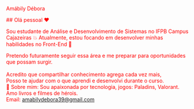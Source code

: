 <font color="red"> Amábily Débora </font><font color="red"> 
  
  <font color="red"> ## Olá pessoal :heart: </font>
  
   Sou estudante de Análise e Desenvolvimento de Sistemas  no IFPB Campus Cajazeiras  :collision:
  Atualmente, estou focando  em desenvolver minhas habilidades no Front-End  :blue_heart:
  
  Pretendo futuramente seguir essa área e  me preparar para oportunidades que possam surgir. </br>
  </br> Acredito que compartilhar conhecimento  agrega cada vez  mais, 
  </br> Posso te ajudar com o que aprendi e desenvolvi durante o curso. 
  </br> :sparkling_heart: Sobre mim: Sou apaixonada por tecnologia, jogos: Paladins, Valorant. Amo livros e filmes de hérois.
  </br> Email: amabilydebora39@gmail.com
